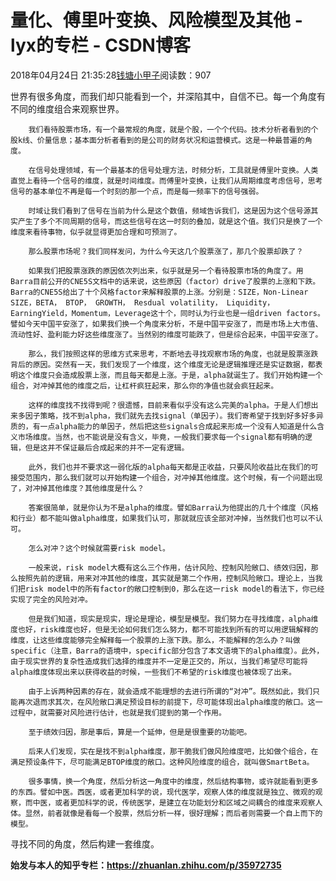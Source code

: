 # 量化、傅里叶变换、风险模型及其他 - lyx的专栏 - CSDN博客





2018年04月24日 21:35:28[钱塘小甲子](https://me.csdn.net/qtlyx)阅读数：907








世界有很多角度，而我们却只能看到一个，并深陷其中，自信不已。每一个角度有不同的维度组合来观察世界。

        我们看待股票市场，有一个最常规的角度，就是个股，一个个代码。技术分析者看到的个股k线、价量信息；基本面分析者看到的是公司的财务状况和运营模式。这是一种最普遍的角度。

        在信号处理领域，有一个最基本的信号处理方法，时频分析，工具就是傅里叶变换。人类直觉上看待一个信号的维度，就是时间维度。而傅里叶变换，让我们从周期维度考虑信号，思考信号的基本单位不再是每一个时刻的那一个点，而是每一频率下的信号强弱。

        时域让我们看到了信号在当前为什么是这个数值，频域告诉我们，这是因为这个信号源其实产生了多个不同周期的信号，而这些信号在这一时刻的叠加，就是这个值。我们只是换了一个维度来看待事物，似乎就显得更加合理和可预测了。

        那么股票市场呢？我们同样发问，为什么今天这几个股票涨了，那几个股票却跌了？

        如果我们把股票涨跌的原因依次列出来，似乎就是另一个看待股票市场的角度了。用Barra目前公开的CNE5S文档中的话来说，这些原因（factor）drive了股票的上涨和下跌。Barra的CNE5S给出了十个风格factor来解释股票的上涨。分别是：SIZE，Non-Linear SIZE，BETA， BTOP， GROWTH， Resdual volatility， Liquidity，EarningYield，Momentum，Leverage这十个，同时认为行业也是一组driven factors。譬如今天中国平安涨了，如果我们换一个角度来分析，不是中国平安涨了，而是市场上大市值、流动性好、盈利能力好这些维度涨了。当然别的维度可能跌了，但是综合起来，中国平安涨了。

        那么，我们按照这样的思维方式来思考，不断地去寻找观察市场的角度，也就是股票涨跌背后的原因。突然有一天，我们发现了一个维度，这个维度无论是逻辑推理还是实证数据，都表明这个维度只会造成股票上涨，而且每天都是上涨。于是，alpha就诞生了。我们开始构建一个组合，对冲掉其他的维度之后，让杠杆疯狂起来，那么你的净值也就会疯狂起来。

        这样的维度找不找得到呢？很遗憾，目前来看似乎没有这么完美的alpha。于是人们想出来多因子策略，找不到alpha，我们就先去找signal（单因子）。我们寄希望于找到好多好多异质的，有一点alpha能力的单因子，然后把这些signals合成起来形成一个没有人知道是什么含义市场维度。当然，也不能说是没有含义，毕竟，一般我们要求每一个signal都有明确的逻辑，但是这并不保证最后合成起来的并不一定有逻辑。

        此外，我们也并不要求这一弱化版的alpha每天都是正收益，只要风险收益比在我们的可接受范围内，那么我们就可以开始构建一个组合，对冲掉其他维度。这个时候，有一个问题出现了，对冲掉其他维度？其他维度是什么？

        答案很简单，就是你认为不是alpha的维度。譬如Barra认为他提出的几十个维度（风格和行业）都不能叫做alpha维度，如果我们认可，那就就应该全部对冲掉，当然我们也可以不认可。

        怎么对冲？这个时候就需要risk model。

        一般来说，risk model大概有这么三个作用，估计风险、控制风险敞口、绩效归因，那么按照先前的逻辑，用来对冲其他的维度，其实就是第二个作用，控制风险敞口。理论上，当我们把risk model中的所有factor的敞口控制到0，那么在这一risk model的看法下，你已经实现了完全的风险对冲。

        但是我们知道，现实是现实，理论是理论，模型是模型。我们努力在寻找维度，alpha维度也好，risk维度也好，但是无论如何我们怎么努力，都不可能找到所有的可以用逻辑解释的维度，让这些维度能够完全解释每一个股票的上涨下跌。那么，不能解释的怎么办？叫做specific（注意，Barra的语境中，specific部分包含了本文语境下的alpha维度）。此外，由于现实世界的复杂性造成我们选择的维度并不一定是正交的，所以，当我们希望尽可能将alpha维度体现出来以获得收益的时候，一些我们不希望的risk维度也被体现了出来。

        由于上诉两种因素的存在，就会造成不能理想的去进行所谓的“对冲”。既然如此，我们只能再次退而求其次，在风险敞口满足预设目标的前提下，尽可能体现出alpha维度的敞口。这一过程中，就需要对风险进行估计，也就是我们提到的第一个作用。

        至于绩效归因，那是事后，算是一个延伸，但是是很重要的功能吧。

        后来人们发现，实在是找不到alpha维度，那干脆我们做风险维度吧，比如做个组合，在满足预设条件下，尽可能满足BTOP维度的敞口。这种风险维度的组合，就叫做SmartBeta。

        很多事情，换一个角度，然后分析这一角度中的维度，然后结构事物，或许就能看到更多的东西。譬如中医。西医，或者更加科学的说，现代医学，观察人体的维度就是独立、微观的观察，而中医，或者更加科学的说，传统医学，是建立在功能划分和区域之间耦合的维度来观察人体。显然，前者就像是看每一个股票，然后分析一样，很好理解；而后者则需要一个自上而下的模型。

寻找不同的角度，然后构建一套维度。

**始发与本人的知乎专栏：https://zhuanlan.zhihu.com/p/35972735**



